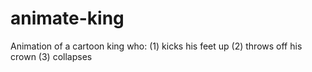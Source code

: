 # animate-king

Animation of a cartoon king who:
(1) kicks his feet up
(2) throws off his crown
(3) collapses